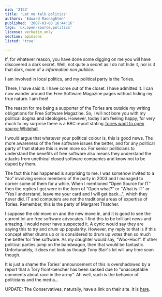 ```yaml
---
nid: '2123'
title: 'Let me talk politics'
authors: 'Edward Macnaghten'
published: '2007-03-08 16:44:16'
tags: 'uk,open-source,politics'
license: verbatim_only
section: opinions
listed: 'true'

---
```

If, for whatever reason, you have done some digging on me you will have discovered a dark secret.  Well, not quite a secret as I do not hide it, nor is it that dark, more of a _information non publiée_.


<!--break-->


I am involved in local politics, and my political party is the Tories.

There, I have said it.   I have come out of the closet.  I have admitted it.  I can now wander around the Free Software Magazine pages without hiding my true nature.  I am free!

The reason for me being a supporter of the Tories are outside my writing obligations for Free Software Magazine. So, I will not bore you with my political dogma and ideologies. However, today I am feeling happy, for very much to my surprise there is a BBC report stating [Tories want to open source Whitehall](http://news.bbc.co.uk/1/hi/uk_politics/6430069.stm).

I would argue that whatever your political colour is, this is good news.  The more awareness of the free software issues the better, and for any political party of that stature this is even more so.  For senior politicians to understand the benefits of free software also means they understand the attacks from unethical closed software companies and know not to be duped by them.

The fact this has happened is surprising to me.  I was somehow invited to a “do" involving senior members of the party in 2003 and I managed to corner some of them for a while.  When I mentioned “Open Source for IT" then the replies I got were in the form of “Open what?" or “What is IT" or “Yes I understand, leave me your card and I will get back...", which they never did.  IT and computers are not the traditional areas of expertise of Tories. Remember, this is the party of Margaret Thatcher.

I suppose the old move on and the new move in, and it is good to see the current lot are free software advocates.  I find this to be brilliant news and amazing.  I would never have suspected it.  A cynic would say they are saying this to try and drum up popularity.  However, my reply to that is if this concept either drums up or is considered to drum up votes then so much the better for free software.  As my daughter would say, “Woo-Hoo!".  If other political parties jump on the bandwagon, then that would be fantastic.  Unfortunately, it does not look as though Tony Blair's lot will any time soon though.

It is just a shame the Tories' announcement of this is overshadowed by a report that a Tory front-bencher has been sacked due to “unacceptable comments about race in the army".  Ah well, such is the behavior of politicians and the media...

UPDATE:  The Conservatives, naturally, have a link on their site.  It is [here](http://www.conservatives.com/tile.do?def=news.story.page&obj_id=135394).

